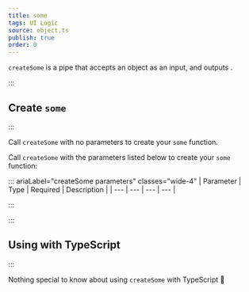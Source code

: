 ```yaml
---
title: some
tags: UI Logic
source: object.ts
publish: true
order: 0
---
```


`createSome` is a pipe that accepts an object as an input, and outputs <!--TODO-->.


:::
## Create `some`
:::

Call `createSome` with no parameters to create your `some` function.

Call `createSome` with the parameters listed below to create your `some` function:

::: ariaLabel="createSome parameters" classes="wide-4"
| Parameter | Type | Required | Description |
| --- | --- | --- | --- |

:::


:::
## Using with TypeScript
:::

Nothing special to know about using `createSome` with TypeScript 🚀

